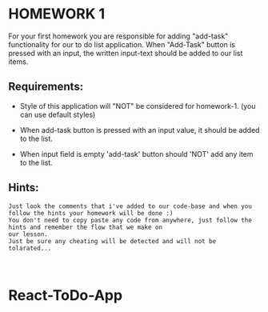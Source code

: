 # HOMEWORK 1
  
  For your first homework you are responsible for adding "add-task" functionality for our
  to do list application. When "Add-Task" button is pressed with an input, the written input-text
  should be added to our list items.
  
  ## Requirements: 
  
  - Style of this application will "NOT" be considered for homework-1. (you can use default styles)
  
  - When add-task button is pressed with an input value, it should be added to the list.
  
  - When input field is empty 'add-task' button should 'NOT' add any item to the list.
  
  
  ## Hints: 
  
    Just look the comments that i've added to our code-base and when you follow the hints your homework will be done :)
    You don't need to copy paste any code from anywhere, just follow the hints and remember the flow that we make on 
    our lesson. 
    Just be sure any cheating will be detected and will not be tolarated...
  

# React-ToDo-App
